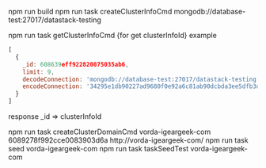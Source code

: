 npm run build
npm run task createClusterInfoCmd mongodb://database-test:27017/datastack-testing

npm run task getClusterInfoCmd {for get clusterInfoId}
example 
```javascript
[ 
  { 
    _id: 608639eff922820075035ab6,
    limit: 9,
    decodeConnection: 'mongodb://database-test:27017/datastack-testing',
    encodeConnection: '34295e1db90227ad9680f0e92a6c81ab90dcbda3ee5dfb3d056e42399a09191708ec831c73f961ae73ca63875b2f17c9785f0dc29aa610b9c23af93ad9c070' 
  } 
]
```
response _id => clusterInfoId

npm run task createClusterDomainCmd vorda-igeargeek-com 6089278f992cce0083903d6a http://vorda-igeargeek-com/
npm run task seed vorda-igeargeek-com
npm run task taskSeedTest vorda-igeargeek-com
